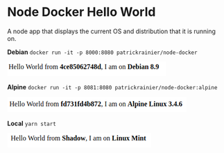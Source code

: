 # Node Docker Hello World

A node app that displays the current OS and distribution that it is running on.

**Debian**
`docker run -it -p 8000:8080 patrickrainier/node-docker`

![debian.png](screens/debian.png)

**Alpine**
`docker run -it -p 8081:8080 patrickrainier/node-docker:alpine`

![alpine.png](screens/alpine.png)

**Local**
`yarn start`

![local.png](screens/local.png)